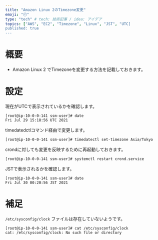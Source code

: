 ```yaml
---
title: "Amazon Linux 2のTimezone変更"
emoji: "🕙"
type: "tech" # tech: 技術記事 / idea: アイデア
topics: ["AWS", "EC2", "Timezone", "Linux", "JST", "UTC]
published: true
---
```


# 概要

- Amazon Linux 2 でTimezoneを変更する方法を記載しておきます。

# 設定

現在がUTCで表示されているかを確認します。

```
[root@ip-10-0-0-141 ssm-user]# date
Fri Jul 29 15:18:56 UTC 2021
```

timedatedctlコマンド経由で変更します。

```
[root@ip-10-0-0-141 ssm-user]# timedatectl set-timezone Asia/Tokyo
```

crondに対しても変更を反映するために再起動しておきます。

```
[root@ip-10-0-0-141 ssm-user]# systemctl restart crond.service
```

JSTで表示されるかを確認します。

```
[root@ip-10-0-0-141 ssm-user]# date
Fri Jul 30 00:20:56 JST 2021
```


# 補足

`/etc/sysconfig/clock` ファイルは存在していないようです。

```
[root@ip-10-0-0-141 ssm-user]# cat /etc/sysconfig/clock
cat: /etc/sysconfig/clock: No such file or directory
```
